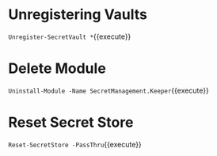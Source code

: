 # Unregistering Vaults

`Unregister-SecretVault *`{{execute}}


# Delete Module

`Uninstall-Module -Name SecretManagement.Keeper`{{execute}}

# Reset Secret Store

`Reset-SecretStore -PassThru`{{execute}}
